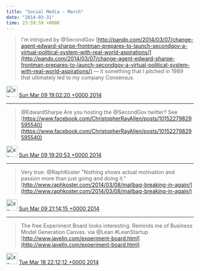 ```yaml
---    
title: "Social Media - March"
date: "2014-03-31"
time: 23:59:59 +0000
---
```


> I'm intrigued by @SecondGov [http://pando.com/2014/03/07/change-agent-edward-sharpe-frontman-prepares-to-launch-secondgov-a-virtual-political-system-with-real-world-aspirations/](http://pando.com/2014/03/07/change-agent-edward-sharpe-frontman-prepares-to-launch-secondgov-a-virtual-political-system-with-real-world-aspirations/) — it something that I pitched in 1989 that ultimately led to my company Consensus.

<img src="{{ site.url }}{{ site.baseurl }}/assets/images/media/tweet.ico" alt="x-icon" width="30" /> [Sun Mar 09 19:02:20 +0000 2014](https://twitter.com/ChristopherA/status/442737164007129089)

----

> @EdwardSharpe Are you hosting the @SecondGov twitter? See [https://www.facebook.com/ChristopherRayAllen/posts/10152279829595540](https://www.facebook.com/ChristopherRayAllen/posts/10152279829595540)

<img src="{{ site.url }}{{ site.baseurl }}/assets/images/media/tweet.ico" alt="x-icon" width="30" /> [Sun Mar 09 19:20:53 +0000 2014](https://twitter.com/ChristopherA/status/442741834507227136)

----

> Very true: @RaphKoster "Nothing shows actual motivation and passion more than just going and doing it." [http://www.raphkoster.com/2014/03/08/mailbag-breaking-in-again/](http://www.raphkoster.com/2014/03/08/mailbag-breaking-in-again/)

<img src="{{ site.url }}{{ site.baseurl }}/assets/images/media/tweet.ico" alt="x-icon" width="30" /> [Sun Mar 09 21:14:15 +0000 2014](https://twitter.com/ChristopherA/status/442770363953336321)

----

> The free Experiment Board looks interesting. Reminds me of Business Model Generation Canvas. via @Lean #LeanStartup [http://www.javelin.com/experiment-board.html](http://www.javelin.com/experiment-board.html)

<img src="{{ site.url }}{{ site.baseurl }}/assets/images/media/tweet.ico" alt="x-icon" width="30" /> [Tue Mar 18 22:12:12 +0000 2014](https://twitter.com/ChristopherA/status/446046438993047553)